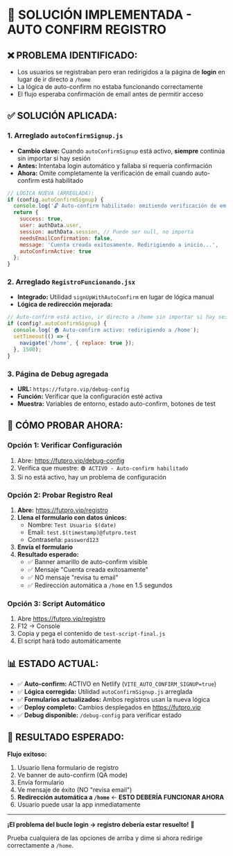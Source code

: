 # 🎯 SOLUCIÓN IMPLEMENTADA - AUTO CONFIRM REGISTRO

## ❌ PROBLEMA IDENTIFICADO:
- Los usuarios se registraban pero eran redirigidos a la página de **login** en lugar de ir directo a `/home`
- La lógica de auto-confirm no estaba funcionando correctamente
- El flujo esperaba confirmación de email antes de permitir acceso

## ✅ SOLUCIÓN APLICADA:

### 1. **Arreglado `autoConfirmSignup.js`**
- **Cambio clave:** Cuando `autoConfirmSignup` está activo, **siempre** continúa sin importar si hay sesión
- **Antes:** Intentaba login automático y fallaba si requería confirmación
- **Ahora:** Omite completamente la verificación de email cuando auto-confirm está habilitado

```javascript
// LÓGICA NUEVA (ARREGLADA):
if (config.autoConfirmSignup) {
  console.log('🔓 Auto-confirm habilitado: omitiendo verificación de email completamente');
  return {
    success: true,
    user: authData.user,
    session: authData.session, // Puede ser null, no importa
    needsEmailConfirmation: false,
    message: 'Cuenta creada exitosamente. Redirigiendo a inicio...',
    autoConfirmActive: true
  };
}
```

### 2. **Arreglado `RegistroFuncionando.jsx`**
- **Integrado:** Utilidad `signUpWithAutoConfirm` en lugar de lógica manual
- **Lógica de redirección mejorada:**

```javascript
// Auto-confirm está activo, ir directo a /home sin importar si hay sesión
if (config?.autoConfirmSignup) {
  console.log('🏠 Auto-confirm activo: redirigiendo a /home');
  setTimeout(() => {
    navigate('/home', { replace: true });
  }, 1500);
}
```

### 3. **Página de Debug agregada**
- **URL:** `https://futpro.vip/debug-config`
- **Función:** Verificar que la configuración esté activa
- **Muestra:** Variables de entorno, estado auto-confirm, botones de test

## 🚀 CÓMO PROBAR AHORA:

### **Opción 1: Verificar Configuración**
1. Abre: https://futpro.vip/debug-config
2. Verifica que muestre: `🟢 ACTIVO - Auto-confirm habilitado`
3. Si no está activo, hay un problema de configuración

### **Opción 2: Probar Registro Real**
1. **Abre:** https://futpro.vip/registro
2. **Llena el formulario con datos únicos:**
   - Nombre: `Test Usuario $(date)`
   - Email: `test.$(timestamp)@futpro.test`  
   - Contraseña: `password123`
3. **Envía el formulario**
4. **Resultado esperado:**
   - ✅ Banner amarillo de auto-confirm visible
   - ✅ Mensaje "Cuenta creada exitosamente"
   - ✅ NO mensaje "revisa tu email"
   - ✅ Redirección automática a `/home` en 1.5 segundos

### **Opción 3: Script Automático**
1. Abre https://futpro.vip/registro
2. F12 → Console
3. Copia y pega el contenido de `test-script-final.js`
4. El script hará todo automáticamente

## 📊 ESTADO ACTUAL:

- ✅ **Auto-confirm:** ACTIVO en Netlify (`VITE_AUTO_CONFIRM_SIGNUP=true`)
- ✅ **Lógica corregida:** Utilidad `autoConfirmSignup.js` arreglada
- ✅ **Formularios actualizados:** Ambos registros usan la nueva lógica
- ✅ **Deploy completo:** Cambios desplegados en https://futpro.vip
- ✅ **Debug disponible:** `/debug-config` para verificar estado

## 🎯 RESULTADO ESPERADO:

**Flujo exitoso:**
1. Usuario llena formulario de registro
2. Ve banner de auto-confirm (QA mode)
3. Envía formulario
4. Ve mensaje de éxito (NO "revisa email")
5. **Redirección automática a `/home`** ← **ESTO DEBERÍA FUNCIONAR AHORA**
6. Usuario puede usar la app inmediatamente

---

**¡El problema del bucle login → registro debería estar resuelto!** 🎉

Prueba cualquiera de las opciones de arriba y dime si ahora redirige correctamente a `/home`.